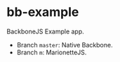 # bb-example

BackboneJS Example app.

* Branch `master`: Native Backbone.
* Branch `m`: MarionetteJS.
